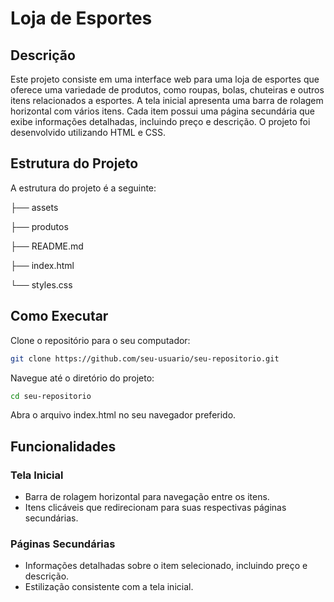# Loja de Esportes

## Descrição
Este projeto consiste em uma interface web para uma loja de esportes que oferece uma variedade de produtos, como roupas, bolas, chuteiras e outros itens relacionados a esportes. A tela inicial apresenta uma barra de rolagem horizontal com vários itens. Cada item possui uma página secundária que exibe informações detalhadas, incluindo preço e descrição. O projeto foi desenvolvido utilizando HTML e CSS.

## Estrutura do Projeto

A estrutura do projeto é a seguinte:

├── assets

├── produtos

├── README.md

├── index.html

└── styles.css

## Como Executar

Clone o repositório para o seu computador:

```bash
git clone https://github.com/seu-usuario/seu-repositorio.git
```

Navegue até o diretório do projeto:
```bash
cd seu-repositorio
```
Abra o arquivo index.html no seu navegador preferido.

## Funcionalidades

### Tela Inicial

- Barra de rolagem horizontal para navegação entre os itens.
- Itens clicáveis que redirecionam para suas respectivas páginas secundárias.
  
### Páginas Secundárias

- Informações detalhadas sobre o item selecionado, incluindo preço e descrição.
- Estilização consistente com a tela inicial.

